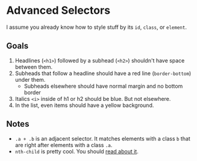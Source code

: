 # Advanced Selectors

I assume you already know how to style stuff by its `id`, `class`, or `element`.

## Goals
1. Headlines (`<h1>`) followed by a subhead (`<h2>`) shouldn't have space between them.
2. Subheads that follow a headline should have a red line (`border-bottom`) under them.
    * Subheads elsewhere should have normal margin and no bottom border
3. Italics `<i>` inside of h1 or h2 should be blue. But not elsewhere.
4. In the list, even items should have a yellow background.

## Notes

* `.a + .b` is an adjacent selector. It matches elements with a class `b` that are right after elements with a class `.a`.
* `nth-child` is pretty cool. You should [read about it](https://developer.mozilla.org/en-US/docs/Web/CSS/%3Anth-child).

